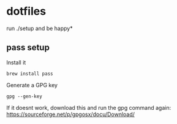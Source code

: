 # dotfiles

run ./setup and be happy*

## pass setup

Install it
```
brew install pass
```

Generate a GPG key
```
gpg --gen-key
```

If it doesnt work, download this and run the gpg command again:
https://sourceforge.net/p/gpgosx/docu/Download/


